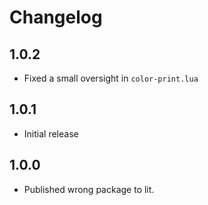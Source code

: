 # Changelog

## 1.0.2
- Fixed a small oversight in `color-print.lua`

## 1.0.1
- Initial release

## 1.0.0
- Published wrong package to lit.